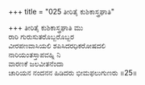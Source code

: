 +++
title = "025 ತೀರಿತೈ ಕುಶಿಕಾಸ್ತ್ರಘಾತಿ"

+++
ತೀರಿತೈ ಕುಶಿಕಾಸ್ತ್ರಘಾತಿ ಮು  
ರಾರಿ ಗುರುಸುತರೊಬ್ಬರೊಬ್ಬರ  
ವೀರಪಣವಾಸಿಯಲಿ ಶಪಿಸಿದರಧಿಕರೋಷದಲಿ  
ನಾರಿಯಂತಸ್ತಾಪವಹ್ನಿ ನಿ  
ವಾರಣಕೆ ಜಲವೀತನೆಂದಾ  
ಚಾರಿಯನ ನಂದನನ ಹಿಡಿದರು ಭೀಮಫಲುಗುಣರು     ॥25॥